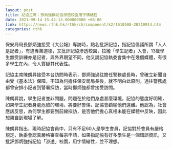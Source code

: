 ```yaml
---
layout: post
title: 記協主席：鄧炳強稱記協滲透校園用字情緒性
date: 2021-09-14 15:42:13.000000000 +08:00
link: https://news.rthk.hk/rthk/ch/component/k2/1610508-20210914.htm
categories: rthk
---
```


保安局局長鄧炳強接受《大公報》專訪時，點名批評記協，指記協倡議所謂「人人是記者」，有違專業道德，又批評記協滲透校園，拉攏「學生記者」入會，13歲學生無受訓練亦是記者，與外界期望不同，他又說記協執委會集中在幾個媒體，有很多學生在內，令人質疑其代表性。

記協主席陳朗昇接受本台訪問時表示，鄧炳強過往擔任警務處長時，曾確立新聞自由受《基本法》保障，不知為何擔任保安局局長後，就不明白此原則，過往警務處都曾安排小記者到警署採訪，當時鄧炳強都曾接受訪問。

陳朗昇說，學生記者並非問題，問題在於他們身處甚麼環境，記協的態度好明確，如果學生記者身處危險的環境，將要好警惕，記協會勸喻他們遠離。他認為，社會應該反思，為何學生都要到前線採訪，是否他們擔心真相未能在媒體中反映，因此想親自到現場了解。

陳朗昇指出，現時記協會員中，只有不足60人是學生會員，記協對於會員有嚴格規定，執委會認真嚴格審查每宗申請，如果指記協有好多學生是一個錯誤資訊，又批評鄧炳強指記協「滲透」校園，用字情緒性，並不理想。
